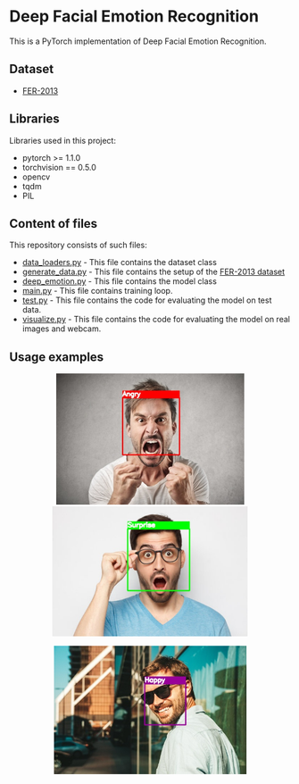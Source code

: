 # Deep Facial Emotion Recognition

This is a PyTorch implementation of Deep Facial Emotion Recognition.


## Dataset
* [FER-2013](https://www.kaggle.com/c/challenges-in-representation-learning-facial-expression-recognition-challenge/data)

## Libraries
Libraries used in this project:
* pytorch >= 1.1.0
* torchvision == 0.5.0
* opencv
* tqdm
* PIL

## Content of files
This repository consists of such files:
* [data_loaders.py](/data_loaders.py) - This file contains the dataset class
* [generate_data.py](/generate_data.py) - This file contains the setup of the [FER-2013 dataset](https://www.kaggle.com/c/challenges-in-representation-learning-facial-expression-recognition-challenge/data)
* [deep_emotion.py](/deep_emotion.py) - This file contains the model class
* [main.py](/main.py) - This file contains training loop.
* [test.py](/test.py) - This file contains the code for evaluating the model on test data.
* [visualize.py](/visualize.py) - This file contains the code for evaluating the model on real images and webcam.


## Usage examples
<p align="center">
  <img src="imgs/res1.jpg" width="337" title="Result1">
  <img src="imgs/res2.jpg" width="350" title="Result2">
</p>
<p align="center">
  <img src="imgs/res3.jpg" width="345" title="Result3">
</p>
